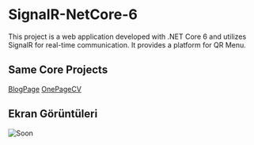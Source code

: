 
# SignalR-NetCore-6

This project is a web application developed with .NET Core 6 and utilizes SignalR for real-time communication. It provides a platform for QR Menu.


## Same Core Projects

[BlogPage](https://github.com/fleizean/ASP.Net-BlogPageProject)
[OnePageCV](https://github.com/fleizean/ASP.Net-One-Page-CV-Project)

  
## Ekran Görüntüleri

![Soon](https://via.placeholder.com/468x300?text=App+Screenshot+Here)

  
